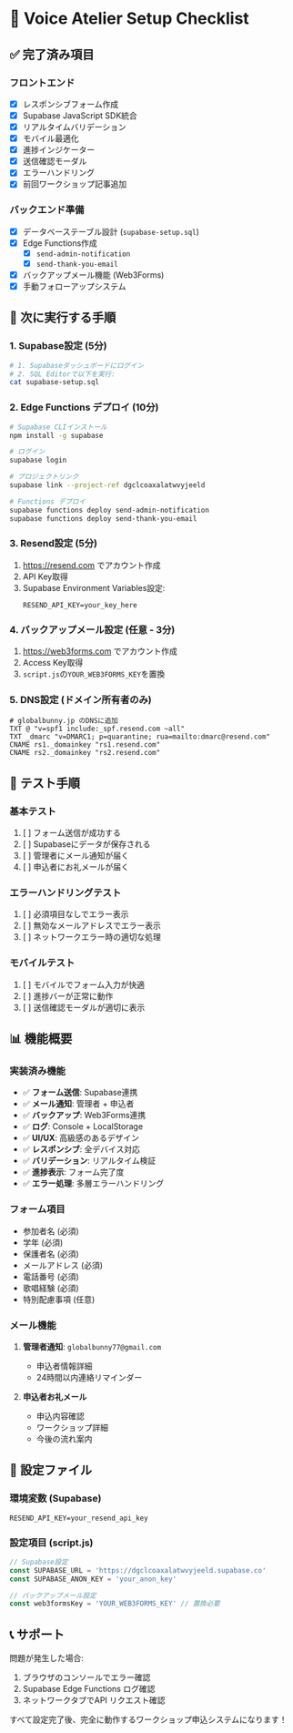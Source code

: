 # 🎼 Voice Atelier Setup Checklist

## ✅ 完了済み項目

### フロントエンド
- [x] レスポンシブフォーム作成
- [x] Supabase JavaScript SDK統合
- [x] リアルタイムバリデーション
- [x] モバイル最適化
- [x] 進捗インジケーター
- [x] 送信確認モーダル
- [x] エラーハンドリング
- [x] 前回ワークショップ記事追加

### バックエンド準備
- [x] データベーステーブル設計 (`supabase-setup.sql`)
- [x] Edge Functions作成
  - [x] `send-admin-notification`
  - [x] `send-thank-you-email`
- [x] バックアップメール機能 (Web3Forms)
- [x] 手動フォローアップシステム

## 🚀 次に実行する手順

### 1. Supabase設定 (5分)
```bash
# 1. Supabaseダッシュボードにログイン
# 2. SQL Editorで以下を実行:
cat supabase-setup.sql
```

### 2. Edge Functions デプロイ (10分)
```bash
# Supabase CLIインストール
npm install -g supabase

# ログイン
supabase login

# プロジェクトリンク
supabase link --project-ref dgclcoaxalatwvyjeeld

# Functions デプロイ
supabase functions deploy send-admin-notification
supabase functions deploy send-thank-you-email
```

### 3. Resend設定 (5分)
1. https://resend.com でアカウント作成
2. API Key取得
3. Supabase Environment Variables設定:
   ```
   RESEND_API_KEY=your_key_here
   ```

### 4. バックアップメール設定 (任意 - 3分)
1. https://web3forms.com でアカウント作成
2. Access Key取得
3. `script.js`の`YOUR_WEB3FORMS_KEY`を置換

### 5. DNS設定 (ドメイン所有者のみ)
```
# globalbunny.jp のDNSに追加
TXT @ "v=spf1 include:_spf.resend.com ~all"
TXT _dmarc "v=DMARC1; p=quarantine; rua=mailto:dmarc@resend.com"
CNAME rs1._domainkey "rs1.resend.com"
CNAME rs2._domainkey "rs2.resend.com"
```

## 🧪 テスト手順

### 基本テスト
1. [ ] フォーム送信が成功する
2. [ ] Supabaseにデータが保存される
3. [ ] 管理者にメール通知が届く
4. [ ] 申込者にお礼メールが届く

### エラーハンドリングテスト
1. [ ] 必須項目なしでエラー表示
2. [ ] 無効なメールアドレスでエラー表示
3. [ ] ネットワークエラー時の適切な処理

### モバイルテスト
1. [ ] モバイルでフォーム入力が快適
2. [ ] 進捗バーが正常に動作
3. [ ] 送信確認モーダルが適切に表示

## 📊 機能概要

### 実装済み機能
- ✅ **フォーム送信**: Supabase連携
- ✅ **メール通知**: 管理者 + 申込者
- ✅ **バックアップ**: Web3Forms連携
- ✅ **ログ**: Console + LocalStorage
- ✅ **UI/UX**: 高級感のあるデザイン
- ✅ **レスポンシブ**: 全デバイス対応
- ✅ **バリデーション**: リアルタイム検証
- ✅ **進捗表示**: フォーム完了度
- ✅ **エラー処理**: 多層エラーハンドリング

### フォーム項目
- 参加者名 (必須)
- 学年 (必須)
- 保護者名 (必須)
- メールアドレス (必須)
- 電話番号 (必須)
- 歌唱経験 (必須)
- 特別配慮事項 (任意)

### メール機能
1. **管理者通知**: `globalbunny77@gmail.com`
   - 申込者情報詳細
   - 24時間以内連絡リマインダー

2. **申込者お礼メール**
   - 申込内容確認
   - ワークショップ詳細
   - 今後の流れ案内

## 🔧 設定ファイル

### 環境変数 (Supabase)
```
RESEND_API_KEY=your_resend_api_key
```

### 設定項目 (script.js)
```javascript
// Supabase設定
const SUPABASE_URL = 'https://dgclcoaxalatwvyjeeld.supabase.co'
const SUPABASE_ANON_KEY = 'your_anon_key'

// バックアップメール設定
const web3formsKey = 'YOUR_WEB3FORMS_KEY' // 置換必要
```

## 📞 サポート

問題が発生した場合:
1. ブラウザのコンソールでエラー確認
2. Supabase Edge Functions ログ確認
3. ネットワークタブでAPI リクエスト確認

すべて設定完了後、完全に動作するワークショップ申込システムになります！